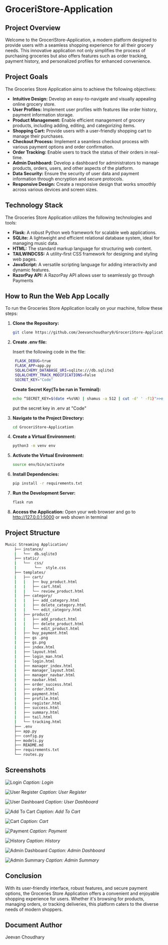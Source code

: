 # GroceriStore-Application

## Project Overview

Welcome to the GroceriStore-Application, a modern platform designed to provide users with a seamless shopping experience for all their grocery needs. This innovative application not only simplifies the process of purchasing groceries but also offers features such as order tracking, payment history, and personalized profiles for enhanced convenience.

## Project Goals

The Groceries Store Application aims to achieve the following objectives:

- **Intuitive Design:** Develop an easy-to-navigate and visually appealing online grocery store.
- **User Profiles:** Implement user profiles with features like order history, payment information storage.
- **Product Management:** Enable efficient management of grocery products, including adding, editing, and categorizing items.
- **Shopping Cart:** Provide users with a user-friendly shopping cart to manage their purchases.
- **Checkout Process:** Implement a seamless checkout process with various payment options and order confirmation.
- **Order Tracking:** Enable users to track the status of their orders in real-time.
- **Admin Dashboard:** Develop a dashboard for administrators to manage products, orders, users, and other aspects of the platform.
- **Data Security:** Ensure the security of user data and payment information through encryption and secure protocols.
- **Responsive Design:** Create a responsive design that works smoothly across various devices and screen sizes.

## Technology Stack

The Groceries Store Application utilizes the following technologies and tools:

- **Flask:** A robust Python web framework for scalable web applications.
- **SQLite:** A lightweight and efficient relational database system, ideal for managing music data.
- **HTML:** The standard markup language for structuring web content.
- **TAILWINDCSS:** A utility-first CSS framework for designing and styling web pages.
- **JavaScript:** A versatile scripting language for adding interactivity and dynamic features.
- **RazorPay API:** A RazorPay API allows user to seamlessly go through Payments

## How to Run the Web App Locally

To run the Groceries Store Application locally on your machine, follow these steps:

1. **Clone the Repository:**
    ```bash
    git clone https://github.com/Jeevanchoudhary9/GroceriStore-Application.git
    ```
2. **Create .env file:**
   
    Insert the following code in the file:
   ```bash
    FLASK_DEBUG=true
    FLASK_APP=app.py
    SQLALCHEMY_DATABASE_URI=sqlite:///db.sqlite3
    SQLALCHEMY_TRACK_MODIFICATIONS=False
    SECRET_KEY="Code"
   ```
   **Create Secret Key(To be run in Terminal):**
    ```bash
    echo “SECRET_KEY=$(date +%s%N) | shamus -a 512 | cut -d' ' -f1)">>env
    ```
     put the secret key in .env at "Code"
   
4. **Navigate to the Project Directory:**
    ```bash
    cd GroceriStore-Application
    ```

5. **Create a Virtual Environment:**
    ```bash
    python3 -m venv env
    ```

6. **Activate the Virtual Environment:**
    ```bash
    source env/bin/activate
    ```

7. **Install Dependencies:**
    ```bash
    pip install -r requirements.txt
    ```

8. **Run the Development Server:**
    ```bash
    flask run
    ```
    
9. **Access the Application:**
   Open your web browser and go to http://127.0.0.1:5000 or web shown in terminal

## Project Structure

```bash
Music Streaming Application/
    ├── instance/
    |   └──  db.sqlite3
    ├── static/
    |   └──  css/
    |        └──  style.css
    ├── templates/
    |   ├── cart/
    |   |   ├── buy_product.html
    |   |   ├── cart.html
    |   |   └── review_product.html
    |   ├── category/
    |   |   ├── add_category.html
    |   |   ├── delete_category.html
    |   |   └── edit_category.html
    |   ├── product/
    |   |   ├── add_product.html
    |   |   ├── delete_product.html
    |   |   └── edit_product.html
    |   ├── buy_payment.html
    |   ├── gs .png
    |   ├── gs.png
    |   ├── index.html
    |   ├── layout.html
    |   ├── login_man.html
    |   ├── login.html
    |   ├── manager_index.html
    |   ├── manager_layout.html
    |   ├── manager_navbar.html
    |   ├── navbar.html
    |   ├── order_success.html
    |   ├── order.html
    |   ├── payment.html
    |   ├── profile.html
    |   ├── register.html
    |   ├── success.html
    |   ├── summary.html
    |   ├── tail.html
    |   └── tracking.html
    ├── .env
    ├── app.py
    ├── config.py
    ├── models.py
    ├── README.md
    ├── requirements.txt
    └── routes.py
```

## Screenshots
![Login](https://github.com/Jeevanchoudhary9/GroceriStore-Application/blob/9deed43926d221c805daa7e5923497f5d34b4c47/screenshots/login.png)
*Caption: Login*

![User Register](https://github.com/Jeevanchoudhary9/GroceriStore-Application/blob/9deed43926d221c805daa7e5923497f5d34b4c47/screenshots/register.png)
*Caption: User Register*

![User Dashboard](https://github.com/Jeevanchoudhary9/GroceriStore-Application/blob/9deed43926d221c805daa7e5923497f5d34b4c47/screenshots/user%20dashboard.png)
*Caption: User Dashboard*

![Add To Cart](https://github.com/Jeevanchoudhary9/GroceriStore-Application/blob/9deed43926d221c805daa7e5923497f5d34b4c47/screenshots/add%20to%20cart.png)
*Caption: Add To Cart*

![Cart](https://github.com/Jeevanchoudhary9/GroceriStore-Application/blob/9deed43926d221c805daa7e5923497f5d34b4c47/screenshots/cart.png)
*Caption: Cart*

![Payment](https://github.com/Jeevanchoudhary9/GroceriStore-Application/blob/9deed43926d221c805daa7e5923497f5d34b4c47/screenshots/payment.png)
*Caption: Payment*

![History](https://github.com/Jeevanchoudhary9/GroceriStore-Application/blob/9deed43926d221c805daa7e5923497f5d34b4c47/screenshots/history.png)
*Caption: History*

![Admin Dashboard](https://github.com/Jeevanchoudhary9/GroceriStore-Application/blob/9deed43926d221c805daa7e5923497f5d34b4c47/screenshots/admin%20dashboard.png)
*Caption: Admin Dashboard*

![Admin Summary](https://github.com/Jeevanchoudhary9/GroceriStore-Application/blob/9deed43926d221c805daa7e5923497f5d34b4c47/screenshots/admin%20summary.png)
*Caption: Admin Summary*

## Conclusion

With its user-friendly interface, robust features, and secure payment options, the Groceries Store Application offers a convenient and enjoyable shopping experience for users. Whether it's browsing for products, managing orders, or tracking deliveries, this platform caters to the diverse needs of modern shoppers.

## Document Author

Jeevan Choudhary
